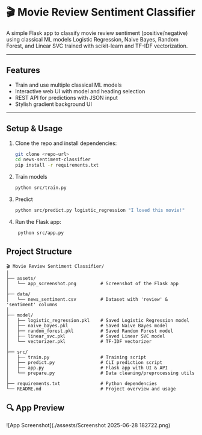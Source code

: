 # 🎬 Movie Review Sentiment Classifier

A simple Flask app to classify movie review sentiment (positive/negative) using classical ML models Logistic Regression, Naive Bayes, Random Forest, and Linear SVC trained with scikit-learn and TF-IDF vectorization.

---

## Features

- Train and use multiple classical ML models  
- Interactive web UI with model and heading selection  
- REST API for predictions with JSON input  
- Stylish gradient background UI  

---

## Setup & Usage

1. Clone the repo and install dependencies:

   ```bash
   git clone <repo-url>
   cd news-sentiment-classifier
   pip install -r requirements.txt
   ```
2. Train models

   ```bash
   python src/train.py
   ```
3. Predict 

   ```bash
   python src/predict.py logistic_regression "I loved this movie!"
   ```
4. Run the Flask app:

   ```bash
    python src/app.py
    ```
## Project Structure
```
🎬 Movie Review Sentiment Classifier/
│
├── assets/
│   └── app_screenshot.png         # Screenshot of the Flask app
│
├── data/
│   └── news_sentiment.csv         # Dataset with 'review' & 'sentiment' columns
│
├── model/
│   ├── logistic_regression.pkl    # Saved Logistic Regression model
│   ├── naive_bayes.pkl            # Saved Naive Bayes model
│   ├── random_forest.pkl          # Saved Random Forest model
│   ├── linear_svc.pkl             # Saved Linear SVC model
│   └── vectorizer.pkl             # TF-IDF vectorizer
│
├── src/
│   ├── train.py                   # Training script
│   ├── predict.py                 # CLI prediction script
│   ├── app.py                     # Flask app with UI & API
│   └── prepare.py                 # Data cleaning/preprocessing utils
│
├── requirements.txt               # Python dependencies
└── README.md                      # Project overview and usage

```
## 🔍 App Preview

![App Screenshot](./assests/Screenshot 2025-06-28 182722.png)
